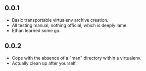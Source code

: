 ## 0.0.1

* Basic transportable virtualenv archive creation.
* All testing manual; nothing official, which is deeply lame.
* Ethan learned some go.

## 0.0.2

* Cope with the absence of a "man" directory within a virtualenv.
* Actually clean up after yourself.

